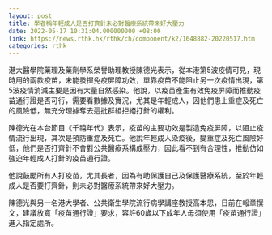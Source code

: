 ```yaml
---
layout: post
title: 學者稱年輕成人是否打齊針未必對醫療系統帶來好大壓力
date: 2022-05-17 10:31:04.000000000 +08:00
link: https://news.rthk.hk/rthk/ch/component/k2/1648882-20220517.htm
categories: rthk
---
```


港大醫學院藥理及藥劑學系榮譽助理教授陳德光表示，從本港第5波疫情可見，現時用的兩款疫苗，未能發揮免疫屏障功效，單靠疫苗不能阻止另一次疫情出現，第5波疫情消減主要是因有大量自然感染。他說，以疫苗產生有效免疫屏障而推動疫苗通行證是否可行，需要看數據及實況，尤其是年輕成人，因他們患上重症及死亡的風險低，無充分理據奪去這批群組拒絕打針的權利。

陳德光在本台節目《千禧年代》表示，疫苗的主要功效是製造免疫屏障，以阻止疫情流行出現，其次是預防重症及死亡。他說年輕成人染疫後，變重症及死亡風險好低，他們是否打齊針不會對公共醫療系構成壓力，因此看不到有合理性，推動仿如強迫年輕成人打針的疫苗通行證。 

他說鼓勵所有人打疫苗，尤其長者，因為有助保護自己及保護醫療系統，至於年輕成人是否要打齊針，則未必對醫療系統帶來好大壓力。

陳德光與另一名港大學者、公共衛生學院流行病學講座教授高本恩，日前在報章撰文，建議放寬「疫苗通行證」要求，容許60歲以下成年人毋須使用「疫苗通行證」進入指定處所。
